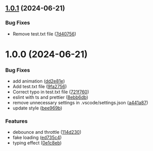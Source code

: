 ## [1.0.1](https://github.com/DylanTse520/reinvented-wheels/compare/v1.0.0...v1.0.1) (2024-06-21)


### Bug Fixes

* Remove test.txt file ([7d40756](https://github.com/DylanTse520/reinvented-wheels/commit/7d40756f304804e8a61ccf602733620d05844074))

# 1.0.0 (2024-06-21)


### Bug Fixes

* add animation ([dd2e81e](https://github.com/DylanTse520/reinvented-wheels/commit/dd2e81e7ef3311d2335d1581ce3ab4824f311c8c))
* Add test.txt file ([9fa2756](https://github.com/DylanTse520/reinvented-wheels/commit/9fa2756c2f8ca39e3de44335d5320d01dddd3628))
* Correct typo in test.txt file ([721f760](https://github.com/DylanTse520/reinvented-wheels/commit/721f7605396ab02b28b8076c24b65d77b876a2e2))
* eslint with ts and prettier ([8ebb6db](https://github.com/DylanTse520/reinvented-wheels/commit/8ebb6db41d5c6c2bd0557e5c0c13d9cb06ada09b))
* remove unnecessary settings in .vscode/settings.json ([a441a87](https://github.com/DylanTse520/reinvented-wheels/commit/a441a879684fc79cbaf5e3d4a4b2b742e071e152))
* update style ([bee969b](https://github.com/DylanTse520/reinvented-wheels/commit/bee969bf8201be905e156d1341cf65def551908a))


### Features

* debounce and throttle ([114d230](https://github.com/DylanTse520/reinvented-wheels/commit/114d230184f1d7c60fa7edd5639cb2b53c292fed))
* fake loading ([ed735c4](https://github.com/DylanTse520/reinvented-wheels/commit/ed735c458e7325b9e7b8ffae80bfff11a6c1c875))
* typing effect ([0e1c8eb](https://github.com/DylanTse520/reinvented-wheels/commit/0e1c8ebce7eafedd49a2b47a6e44ae2c4cf1e469))

